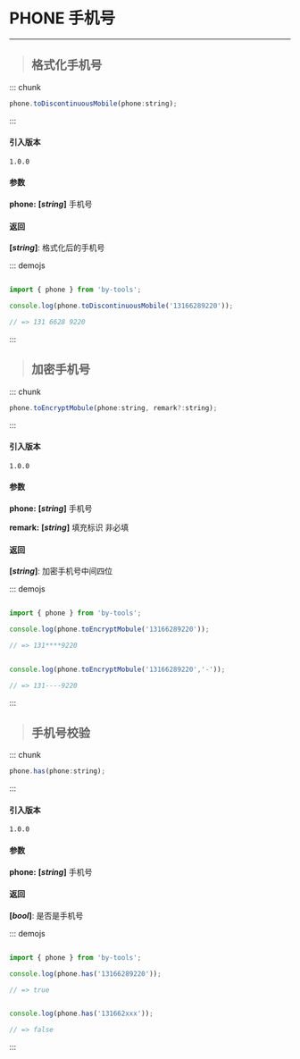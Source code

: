 # PHONE 手机号
----

> ## 格式化手机号

::: chunk
``` js
phone.toDiscontinuousMobile(phone:string); 
```
:::

#### 引入版本

 `1.0.0`

#### 参数

**phone:** **[_string_]** 手机号

#### 返回

 **[_string_]**: 格式化后的手机号

::: demojs
``` js

import { phone } from 'by-tools';

console.log(phone.toDiscontinuousMobile('13166289220'));

// => 131 6628 9220

```
:::

> ## 加密手机号

::: chunk
``` js
phone.toEncryptMobule(phone:string, remark?:string); 
```
:::

#### 引入版本

 `1.0.0`

#### 参数

**phone:** **[_string_]** 手机号

**remark:** **[_string_]** 填充标识 非必填

#### 返回

 **[_string_]**: 加密手机号中间四位

::: demojs
``` js

import { phone } from 'by-tools';

console.log(phone.toEncryptMobule('13166289220'));

// => 131****9220


console.log(phone.toEncryptMobule('13166289220','-'));

// => 131----9220

```
:::

> ## 手机号校验

::: chunk
``` js
phone.has(phone:string); 
```
:::

#### 引入版本

 `1.0.0`

#### 参数

**phone:** **[_string_]** 手机号


#### 返回

 **[_bool_]**: 是否是手机号

::: demojs
``` js

import { phone } from 'by-tools';

console.log(phone.has('13166289220'));

// => true


console.log(phone.has('131662xxx'));

// => false

```
:::